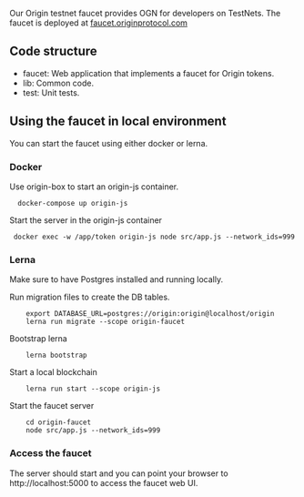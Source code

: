 Our Origin testnet faucet provides OGN for developers on TestNets. The faucet is deployed at [faucet.originprotocol.com](https://faucet.originprotocol.com)

## Code structure

  - faucet: Web application that implements a faucet for Origin tokens.
  - lib: Common code.
  - test: Unit tests.

## Using the faucet in local environment

You can start the faucet using either docker or lerna.

### Docker

 Use origin-box to start an origin-js container.

      docker-compose up origin-js

 Start the server in the origin-js container

     docker exec -w /app/token origin-js node src/app.js --network_ids=999

### Lerna

  Make sure to have Postgres installed and running locally.
  
  Run migration files to create the DB tables.
  
        export DATABASE_URL=postgres://origin:origin@localhost/origin
        lerna run migrate --scope origin-faucet 

  Bootstrap lerna
  
        lerna bootstrap
        
  Start a local blockchain
  
        lerna run start --scope origin-js
        
  Start the faucet server
  
        cd origin-faucet
        node src/app.js --network_ids=999
        
 ### Access the faucet
   The server should start and you can point your browser to http://localhost:5000 to access the faucet web UI.
